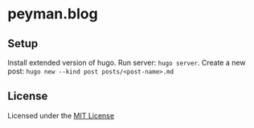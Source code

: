 # peyman.blog

## Setup
Install extended version of hugo.
Run server: `hugo server`.
Create a new post: `hugo new --kind post posts/<post-name>.md`


## License
Licensed under the [MIT License](LICENSE)

